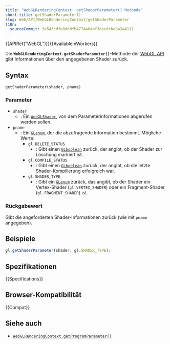 ```yaml
---
title: "WebGLRenderingContext: getShaderParameter() Methode"
short-title: getShaderParameter()
slug: Web/API/WebGLRenderingContext/getShaderParameter
l10n:
  sourceCommit: 3e543cdfe8dddfb4774a64bf3decdcbab42a4111
---
```


{{APIRef("WebGL")}}{{AvailableInWorkers}}

Die **`WebGLRenderingContext.getShaderParameter()`**-Methode der [WebGL API](/de/docs/Web/API/WebGL_API) gibt Informationen über den angegebenen Shader zurück.

## Syntax

```js-nolint
getShaderParameter(shader, pname)
```

### Parameter

- `shader`
  - : Ein [`WebGLShader`](/de/docs/Web/API/WebGLShader), von dem Parameterinformationen abgerufen werden sollen.
- `pname`
  - : Ein [`GLenum`](/de/docs/Web/API/WebGL_API/Types), der die abzufragende Information bestimmt. Mögliche Werte:
    - `gl.DELETE_STATUS`
      - : Gibt einen [`GLboolean`](/de/docs/Web/API/WebGL_API/Types) zurück, der angibt, ob der Shader zur Löschung markiert ist.
    - `gl.COMPILE_STATUS`
      - : Gibt einen [`GLboolean`](/de/docs/Web/API/WebGL_API/Types) zurück, der angibt, ob die letzte Shader-Kompilierung erfolgreich war.
    - `gl.SHADER_TYPE`
      - : Gibt ein [`GLenum`](/de/docs/Web/API/WebGL_API/Types) zurück, das angibt, ob der Shader ein Vertex-Shader (`gl.VERTEX_SHADER`) oder ein Fragment-Shader (`gl.FRAGMENT_SHADER`) ist.

### Rückgabewert

Gibt die angeforderten Shader-Informationen zurück (wie mit `pname` angegeben).

## Beispiele

```js
gl.getShaderParameter(shader, gl.SHADER_TYPE);
```

## Spezifikationen

{{Specifications}}

## Browser-Kompatibilität

{{Compat}}

## Siehe auch

- [`WebGLRenderingContext.getProgramParameter()`](/de/docs/Web/API/WebGLRenderingContext/getProgramParameter)
